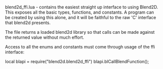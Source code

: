 blend2d_ffi.lua - contains the easiest straight up interface to using Blend2D.  This exposes all the 
basic types, functions, and constants.  A program can be created by using this alone, and it will be
faithful to the raw 'C' interface that blend2d presents.

The file returns a loaded blend2d library so that calls can be made against the returned value
without much effort.

Access to all the enums and constants must come through usage of the ffi interface:

local blapi = require("blend2d.blend2d_ffi")
blapi.blCallBlendFunction();
